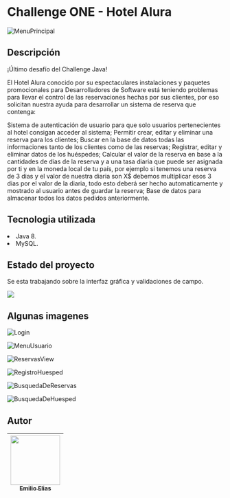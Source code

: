 <h1>Challenge ONE - Hotel Alura</h1>

![MenuPrincipal](https://user-images.githubusercontent.com/105246525/195998259-c313b29a-ad2b-4d89-8910-120e76eb0eb4.png)

<h2>Descripción</h2>
<p>
¡Último desafío del Challenge Java!

El Hotel Alura conocido por su espectaculares instalaciones y paquetes promocionales para Desarrolladores de Software está teniendo problemas para llevar el control de las reservaciones hechas por sus clientes, por eso solicitan nuestra ayuda para desarrollar un sistema de reserva que contenga:

Sistema de autenticación de usuario para que solo usuarios pertenecientes al hotel consigan acceder al sistema;
Permitir crear, editar y eliminar una reserva para los clientes;
Buscar en la base de datos todas las informaciones tanto de los clientes como de las reservas;
Registrar, editar y eliminar datos de los huéspedes;
Calcular el valor de la reserva en base a la cantidades de días de la reserva y a una tasa diaria que puede ser asignada por ti y en la moneda local de tu país, por ejemplo si tenemos una reserva de 3 dias y el valor de nuestra diaria son X$ debemos multiplicar esos 3 dias por el valor de la diaria, todo esto deberá ser hecho automaticamente y mostrado al usuario antes de guardar la reserva;
Base de datos para almacenar todos los datos pedidos anteriormente.
</p>

<h2>Tecnologia utilizada</h2>
<li>Java 8.</li>
<li>MySQL.</li>

<h2>Estado del proyecto</h2>
<p>Se esta trabajando sobre la interfaz gráfica y validaciones de campo.</p>
 <p align="left">
   <img src="https://img.shields.io/badge/STATUS-EN%20DESAROLLO-green">
   </p>


<h2>Algunas imagenes</h2>

![Login](https://user-images.githubusercontent.com/105246525/195998369-e8ef5e43-e290-4d4c-a9e1-a02908a32090.png)

![MenuUsuario](https://user-images.githubusercontent.com/105246525/195998376-ce53d725-4242-41b0-999c-ce589749dc8c.png)

![ReservasView](https://user-images.githubusercontent.com/105246525/195998388-2be6322f-732e-421b-ba41-9e38b80785b5.png)

![RegistroHuesped](https://user-images.githubusercontent.com/105246525/195998401-160f1e11-9afe-403a-a293-6c2235aa5030.png)

![BusquedaDeReservas](https://user-images.githubusercontent.com/105246525/195998411-0f96b7d5-c53f-45dc-96a2-6c82b99b1513.png)

![BusquedaDeHuesped](https://user-images.githubusercontent.com/105246525/195998424-a80b873a-d2cc-4da4-a84f-5e5ef7288806.png)

<h2>Autor</h2>

| [<img src="https://avatars.githubusercontent.com/u/105246525?s=400&u=da46bb872317ff5449350f750a9d6c6cada1ab2e&v=4" width=115><br><sub>Emilio Elias</sub>](https://github.com/emilioelias) |
| :---: | 
